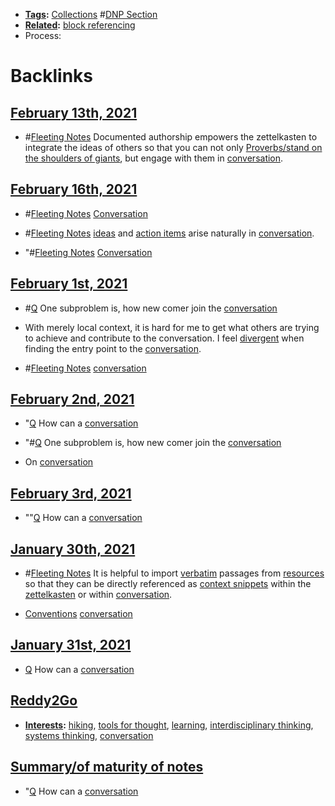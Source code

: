 - **[Tags](<Tags.md>):** [Collections](<Collections.md>) #[DNP Section](<DNP Section.md>)
- **[Related](<Related.md>):** [block referencing](<block referencing.md>)
- Process: 

# Backlinks
## [February 13th, 2021](<February 13th, 2021.md>)
- #[Fleeting Notes](<Fleeting Notes.md>) Documented authorship empowers the zettelkasten to integrate the ideas of others so that you can not only [Proverbs/stand on the shoulders of giants](<Proverbs/stand on the shoulders of giants.md>), but engage with them in [conversation](<conversation.md>).

## [February 16th, 2021](<February 16th, 2021.md>)
- #[Fleeting Notes](<Fleeting Notes.md>) [Conversation]([conversation](<conversation.md>))

- #[Fleeting Notes](<Fleeting Notes.md>) [ideas](<ideas.md>) and [action items](<action items.md>) arise naturally in [conversation](<conversation.md>).

- "#[Fleeting Notes](<Fleeting Notes.md>) [Conversation]([conversation](<conversation.md>))

## [February 1st, 2021](<February 1st, 2021.md>)
- #[Q](<Q.md>) One subproblem is, how new comer join the [conversation](<conversation.md>)

- With merely local context, it is hard for me to get what others are trying to achieve and contribute to the conversation. I feel [divergent](<divergent.md>) when finding the entry point to the [conversation](<conversation.md>).

- #[Fleeting Notes](<Fleeting Notes.md>) [conversation](<conversation.md>)

## [February 2nd, 2021](<February 2nd, 2021.md>)
- "[Q](<Q.md>) How can a [conversation](<conversation.md>)

- "#[Q](<Q.md>) One subproblem is, how new comer join the [conversation](<conversation.md>)

- On [conversation](<conversation.md>)

## [February 3rd, 2021](<February 3rd, 2021.md>)
- ""[Q](<Q.md>) How can a [conversation](<conversation.md>)

## [January 30th, 2021](<January 30th, 2021.md>)
- #[Fleeting Notes](<Fleeting Notes.md>) It is helpful to import [verbatim](<verbatim.md>) passages from [resources](<resources.md>) so that they can be directly referenced as [context snippets](<context snippets.md>) within the [zettelkasten](<zettelkasten.md>) or within [conversation](<conversation.md>).

- [Conventions](<Conventions.md>) [conversation](<conversation.md>)

## [January 31st, 2021](<January 31st, 2021.md>)
- [Q](<Q.md>) How can a [conversation](<conversation.md>)

## [Reddy2Go](<Reddy2Go.md>)
- **[Interests](<Interests.md>):** [hiking](<hiking.md>), [tools for thought](<tools for thought.md>), [learning](<learning.md>), [interdisciplinary thinking](<interdisciplinary thinking.md>), [systems thinking](<systems thinking.md>), [conversation](<conversation.md>)

## [Summary/of maturity of notes](<Summary/of maturity of notes.md>)
- "[Q](<Q.md>) How can a [conversation](<conversation.md>)

